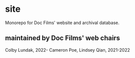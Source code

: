 # site
Monorepo for Doc Films' website and archival database.

## maintained by Doc Films' web chairs
Colby Lundak, 2022-
Cameron Poe, Lindsey Qian, 2021-2022
